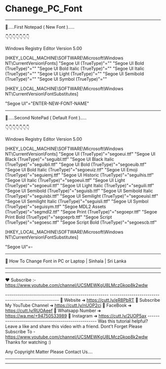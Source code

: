 # Chanege_PC_Font


-----------------------------------------------------------------------

🔰.....First Notepad ( New Font ).....

👇👇👇👇👇👇👇

Windows Registry Editor Version 5.00

[HKEY_LOCAL_MACHINE\SOFTWARE\Microsoft\Windows NT\CurrentVersion\Fonts]
"Segoe UI (TrueType)"=""
"Segoe UI Bold (TrueType)"=""
"Segoe UI Bold Italic (TrueType)"=""
"Segoe UI Italic (TrueType)"=""
"Segoe UI Light (TrueType)"=""
"Segoe UI Semibold (TrueType)"=""
"Segoe UI Symbol (TrueType)"=""

[HKEY_LOCAL_MACHINE\SOFTWARE\Microsoft\Windows NT\CurrentVersion\FontSubstitutes]

"Segoe UI"="ENTER-NEW-FONT-NAME"

-----------------------------------------------------------------------

🔰.....Second NotePad ( Default Font ).....

👇👇👇👇👇👇👇

Windows Registry Editor Version 5.00

[HKEY_LOCAL_MACHINE\SOFTWARE\Microsoft\Windows NT\CurrentVersion\Fonts]
"Segoe UI (TrueType)"="segoeui.ttf"
"Segoe UI Black (TrueType)"="seguibl.ttf"
"Segoe UI Black Italic (TrueType)"="seguibli.ttf"
"Segoe UI Bold (TrueType)"="segoeuib.ttf"
"Segoe UI Bold Italic (TrueType)"="segoeuiz.ttf"
"Segoe UI Emoji (TrueType)"="seguiemj.ttf"
"Segoe UI Historic (TrueType)"="seguihis.ttf"
"Segoe UI Italic (TrueType)"="segoeuii.ttf"
"Segoe UI Light (TrueType)"="segoeuil.ttf"
"Segoe UI Light Italic (TrueType)"="seguili.ttf"
"Segoe UI Semibold (TrueType)"="seguisb.ttf"
"Segoe UI Semibold Italic (TrueType)"="seguisbi.ttf"
"Segoe UI Semilight (TrueType)"="segoeuisl.ttf"
"Segoe UI Semilight Italic (TrueType)"="seguisli.ttf"
"Segoe UI Symbol (TrueType)"="seguisym.ttf"
"Segoe MDL2 Assets (TrueType)"="segmdl2.ttf"
"Segoe Print (TrueType)"="segoepr.ttf"
"Segoe Print Bold (TrueType)"="segoeprb.ttf"
"Segoe Script (TrueType)"="segoesc.ttf"
"Segoe Script Bold (TrueType)"="segoescb.ttf"

[HKEY_LOCAL_MACHINE\SOFTWARE\Microsoft\Windows NT\CurrentVersion\FontSubstitutes]

"Segoe UI"=-

-----------------------------------------------------------------------

🔰 How To Change Font in PC or Laptop | Sinhala | Sri Lanka

-----------------------------------------------------------------------
-----------------------------------------------------------------------

❤️ Subscribe :- https://www.youtube.com/channel/UCSMEWKgU8LMczGkop8k2wdw

----------------------------------------­­------------
----------------------------------------­­------------
 🔵  Website   ➜ https://cutt.ly/eR8PbRT
 🔴 Subscribe  My YouTube Channel  ➜  https://cutt.ly/nUOP2ci
 🔵  FaceBook  ➜   https://cutt.ly/RUOAeef
 🔴  Whatsapp Number  ➜  https://wa.me/+94750533989
 🔵  Instagram ➜ https://cutt.ly/2UOP5ax
----------------------------------------­­------------
Was this tutorial helpful? 
Leave a like and share this video with a friend.
Dont't Forget Please Subscribe To - https://www.youtube.com/channel/UCSMEWKgU8LMczGkop8k2wdw
Thanks for watching  :)

Any Copyright Matter Please Contact Us....

-----------------------------------------------------------------------
-----------------------------------------------------------------------

